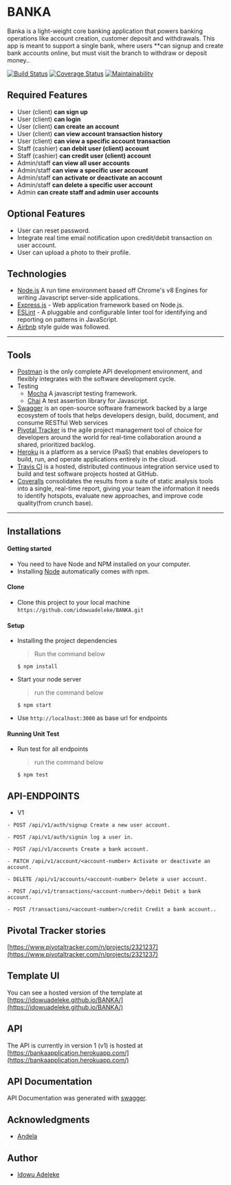# BANKA
Banka is a light-weight core banking application that powers banking operations like account creation, customer deposit and withdrawals. This app is meant to support a single bank, where users **can signup and create bank accounts online, but must visit the branch to withdraw or deposit money..


[![Build Status](https://travis-ci.com/idowuadeleke/BANKA.svg?branch=develop)](https://travis-ci.com/idowuadeleke/BANKA)
[![Coverage Status](https://coveralls.io/repos/github/idowuadeleke/BANKA/badge.svg?branch=ch-integrate-travis-ci-165332287)](https://coveralls.io/github/idowuadeleke/BANKA?branch=ch-integrate-travis-ci-165332287)
[![Maintainability](https://api.codeclimate.com/v1/badges/6063d53fa1f8c4cdad9a/maintainability)](https://codeclimate.com/github/idowuadeleke/BANKA/maintainability)

## Required Features
- User (client) **can sign up**
- User (client) **can login**
- User (client) **can create an account**
- User (client) **can view account transaction history**
- User (client) **can view a specific account transaction**
- Staff (cashier) **can debit user (client) account**
- Staff (cashier) **can credit user (client) account**
- Admin/staff **can view all user accounts**
- Admin/staff **can view a specific user account**
- Admin/staff **can activate or deactivate an account**
- Admin/staff **can delete a specific user account**
- Admin **can create staff and admin user accounts**

## Optional Features
- User can reset password.
- Integrate real time email notification upon credit/debit transaction on user account.
- User can upload a photo to their profile.

## Technologies

[node]: (https://nodejs.org)

- [Node.js](node) A run time environment based off Chrome's v8 Engines for writing Javascript server-side applications.
- [Express.js](https://expressjs.com) - Web application framework based on Node.js.
- [ESLint](https://eslint.org/) - A pluggable and configurable linter tool for identifying and reporting on patterns in JavaScript.
- [Airbnb](https://www.npmjs.com/package/eslint-config-airbnb) style guide was followed.

---

## Tools
- [Postman](https://www.getpostman.com/) is the only complete API development environment, and flexibly integrates with the software development cycle.
- Testing
  - [Mocha](https://mochajs.org/) A javascript testing framework.
  - [Chai](https://chaijs.com) A test assertion library for Javascript.
- [Swagger](https://swagger.io/) is an open-source software framework backed by a large ecosystem of tools that helps developers design, build, document, and consume RESTful Web services
- [Pivotal Tracker](https://www.pivotaltracker.com) is the agile project management tool of choice for developers around the world for real-time collaboration around a shared, prioritized backlog.
- [Heroku](https://www.heroku.com/) is a platform as a service (PaaS) that enables developers to build, run, and operate applications entirely in the cloud.
- [Travis CI](https://travis-ci.org/) is a hosted, distributed continuous integration service used to build and test software projects hosted at GitHub.
- [Coveralls](https://codeclimate.com/) consolidates the results from a suite of static analysis tools into a single, real-time report, giving your team the information it needs to identify hotspots, evaluate new approaches, and improve code quality(from crunch base).

---

## Installations

#### Getting started

- You need to have Node and NPM installed on your computer.
- Installing [Node](node) automatically comes with npm.

#### Clone

- Clone this project to your local machine `https://github.com/idowuadeleke/BANKA.git`

#### Setup

- Installing the project dependencies
  > Run the command below
  ```shell
  $ npm install
  ```
- Start your node server
  > run the command below
  ```shell
  $ npm start
  ```
- Use `http://localhost:3000` as base url for endpoints

#### Running Unit Test
- Run test for all endpoints
  > run the command below
  ```shell
  $ npm test
  ```

## API-ENDPOINTS

- V1

`- POST /api/v1/auth/signup Create a new user account.`

`- POST /api/v1/auth/signin log a user in.`

`- POST /api/v1/accounts Create a bank account.`

`- PATCH /api/v1/account/<account-number> Activate or deactivate an account.`

`- DELETE /api/v1/accounts/<account-number> Delete a user account.`

`- POST /api/v1/transactions/<account-number>/debit Debit a bank account.`

`- POST /transactions/<account-number>/credit Credit a bank account..`

## Pivotal Tracker stories

[https://www.pivotaltracker.com/n/projects/2321237](https://www.pivotaltracker.com/n/projects/2321237)

## Template UI

You can see a hosted version of the template at [https://idowuadeleke.github.io/BANKA/](https://idowuadeleke.github.io/BANKA/)

## API

The API is currently in version 1 (v1)  is hosted at [https://bankaapplication.herokuapp.com/](https://bankaapplication.herokuapp.com/)



## API Documentation
API Documentation was generated with [swagger](link).

## Acknowledgments

- [Andela](https://andela.com/)

## Author

- [Idowu Adeleke](https://twitter.com/idowu_adelek)


